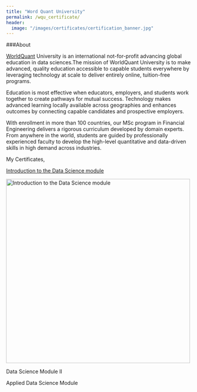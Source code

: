 ```yaml
---
title: "Word Quant University"
permalink: /wqu_certificate/
header:
  image: "/images/certificates/certification_banner.jpg"
---
```


###About

[WorldQuant](https://wqu.org/) University is an international not-for-profit advancing global education in data sciences.The mission of WorldQuant University is to make advanced, quality education accessible to capable students everywhere by leveraging technology at scale to deliver entirely online, tuition-free programs.

Education is most effective when educators, employers, and students work together to create pathways for mutual success. Technology makes advanced learning locally available across geographies and enhances outcomes by connecting capable candidates and prospective employers.

With enrollment in more than 100 countries, our MSc program in Financial Engineering delivers a rigorous curriculum developed by domain experts. From anywhere in the world, students are guided by professionally experienced faculty to develop the high-level quantitative and data-driven skills in high demand across industries.

My Certificates,

[Introduction to the Data Science module](https://photos.app.goo.gl/Q1BAis4HZQKoYAuq5)
<a class="image fit" type ="application/image"><img src="https://photos.google.com/photo/AF1QipO0JQlyfnQ-JZTMT2b2T73XICpv9BU8qkUsIuNq" alt="" class= "certificate_image"></a>



<a href="https://drive.google.com/file/d/0BxgAEV4UgdmlVlZwLTJsM1ZFSGt4ZmthYkREZkxlZVVsc2pr/view?usp=sharing"><img src="https://drive.google.com/file/d/0BxgAEV4UgdmlVlZwLTJsM1ZFSGt4ZmthYkREZkxlZVVsc2pr/view?usp=sharing" style="width: 500px; max-width: 100%; height: auto" title="Introduction to the Data Science module"/></a>

Data Science Module II
<a href="/images/certificates/Certificate of Completion WQU Module II.pdf" class="image fit" type="application/pdf"><img src="images/marr_pic.jpg" alt=""></a>

Applied Data Science Module
<a href="/images/certificates/Certificate of Completion WQU Full.pdf" class="image fit" type="application/pdf"><img src="images/marr_pic.jpg" alt=""></a>
